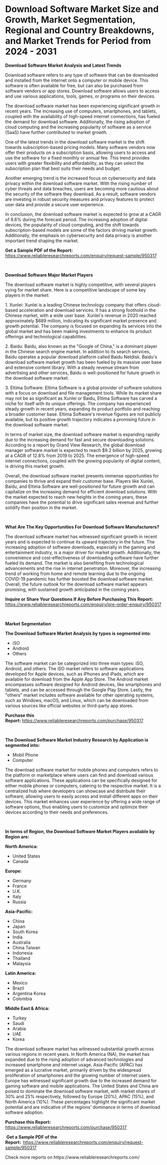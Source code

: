 <p><h1>Download Software Market Size and Growth, Market Segmentation, Regional and Country Breakdowns, and Market Trends for Period from 2024 -  2031</h1></p><p><strong>Download Software Market Analysis and Latest Trends</strong></p>
<p><p>Download software refers to any type of software that can be downloaded and installed from the internet onto a computer or mobile device. This software is often available for free, but can also be purchased from software vendors or app stores. Download software allows users to access and use various applications, tools, games, or programs on their devices.</p><p>The download software market has been experiencing significant growth in recent years. The increasing use of computers, smartphones, and tablets, coupled with the availability of high-speed internet connections, has fueled the demand for download software. Additionally, the rising adoption of cloud computing and the increasing popularity of software as a service (SaaS) have further contributed to market growth.</p><p>One of the latest trends in the download software market is the shift towards subscription-based pricing models. Many software vendors now offer their products on a subscription basis, allowing users to access and use the software for a fixed monthly or annual fee. This trend provides users with greater flexibility and affordability, as they can select the subscription plan that best suits their needs and budget.</p><p>Another emerging trend is the increased focus on cybersecurity and data privacy within the download software market. With the rising number of cyber threats and data breaches, users are becoming more cautious about the security of the software they download. As a result, software vendors are investing in robust security measures and privacy features to protect user data and provide a secure user experience.</p><p>In conclusion, the download software market is expected to grow at a CAGR of 8.6% during the forecast period. The increasing adoption of digital devices, the popularity of cloud computing, and the shift towards subscription-based models are some of the factors driving market growth. Additionally, the emphasis on cybersecurity and data privacy is another important trend shaping the market.</p></p>
<p><strong>Get a Sample PDF of the Report:&nbsp;</strong> <a href="https://www.reliableresearchreports.com/enquiry/request-sample/950317">https://www.reliableresearchreports.com/enquiry/request-sample/950317</a></p>
<p>&nbsp;</p>
<p><strong>Download Software Major Market Players</strong></p>
<p><p>The download software market is highly competitive, with several players vying for market share. Here is a competitive landscape of some key players in the market: </p><p>1. Xunlei: Xunlei is a leading Chinese technology company that offers cloud-based acceleration and download services. It has a strong foothold in the Chinese market, with a wide user base. Xunlei's revenue in 2020 reached approximately $689 million, indicating its significant market presence and growth potential. The company is focused on expanding its services into the global market and has been making investments to enhance its product offerings and technological capabilities.</p><p>2. Baidu: Baidu, also known as the "Google of China," is a dominant player in the Chinese search engine market. In addition to its search services, Baidu operates a popular download platform called Baidu Netdisk. Baidu's download software market growth has been fueled by its massive user base and extensive content library. With a steady revenue stream from advertising and other services, Baidu is well-positioned for future growth in the download software market.</p><p>3. Eltima Software: Eltima Software is a global provider of software solutions with a focus on download and file management tools. While its market share may not be as significant as Xunlei or Baidu, Eltima Software has carved a niche for itself with its unique offerings. The company has experienced steady growth in recent years, expanding its product portfolio and reaching a broader customer base. Eltima Software's revenue figures are not publicly available, but its positive growth trajectory indicates a promising future in the download software market.</p><p>In terms of market size, the download software market is expanding rapidly due to the increasing demand for fast and secure downloading solutions. According to a report by Grand View Research, the global download manager software market is expected to reach $9.2 billion by 2025, growing at a CAGR of 12.8% from 2019 to 2025. The emergence of high-speed internet connections, coupled with the growing popularity of digital content, is driving this market growth.</p><p>Overall, the download software market presents immense opportunities for companies to thrive and expand their customer base. Players like Xunlei, Baidu, and Eltima Software are well-positioned for future growth and can capitalize on the increasing demand for efficient download solutions. With the market expected to reach new heights in the coming years, these companies have the potential to drive significant sales revenue and further solidify their position in the market.</p></p>
<p>&nbsp;</p>
<p><strong>What Are The Key Opportunities For Download Software Manufacturers?</strong></p>
<p><p>The download software market has witnessed significant growth in recent years and is expected to continue its upward trajectory in the future. The increasing adoption of software downloads, especially in the gaming and entertainment industry, is a major driver for market growth. Additionally, the convenience and cost-effectiveness of downloading software have further fueled its demand. The market is also benefiting from technological advancements and the rise in internet penetration. Moreover, the increasing trend of working from home and remote learning due to the ongoing COVID-19 pandemic has further boosted the download software market. Overall, the future outlook for the download software market appears promising, with sustained growth anticipated in the coming years.</p></p>
<p><strong>Inquire or Share Your Questions If Any Before Purchasing This Report:</strong> <a href="https://www.reliableresearchreports.com/enquiry/pre-order-enquiry/950317">https://www.reliableresearchreports.com/enquiry/pre-order-enquiry/950317</a></p>
<p>&nbsp;</p>
<p><strong>Market Segmentation</strong></p>
<p><strong>The Download Software Market Analysis by types is segmented into:</strong></p>
<p><ul><li>iSO</li><li>Android</li><li>Others</li></ul></p>
<p><p>The software market can be categorized into three main types: iSO, Android, and others. The iSO market refers to software applications developed for Apple devices, such as iPhones and iPads, which are available for download from the Apple App Store. The Android market encompasses software designed for Android devices, like smartphones and tablets, and can be accessed through the Google Play Store. Lastly, the "others" market includes software available for other operating systems, such as Windows, macOS, and Linux, which can be downloaded from various sources like official websites or third-party app stores.</p></p>
<p><strong>Purchase this Report:&nbsp;</strong><a href="https://www.reliableresearchreports.com/purchase/950317">https://www.reliableresearchreports.com/purchase/950317</a></p>
<p>&nbsp;</p>
<p><strong>The Download Software Market Industry Research by Application is segmented into:</strong></p>
<p><ul><li>Mobil Phone</li><li>Computer</li></ul></p>
<p><p>The download software market for mobile phones and computers refers to the platform or marketplace where users can find and download various software applications. These applications can be specifically designed for either mobile phones or computers, catering to the respective market. It is a centralized hub where developers can showcase and distribute their software, allowing users to easily access and install different apps on their devices. This market enhances user experience by offering a wide range of software options, thus enabling users to customize and optimize their devices according to their needs and preferences.</p></p>
<p>&nbsp;</p>
<p><strong>In terms of Region, the Download Software Market Players available by Region are:</strong></p>
<p>
    <p> <strong> North America: </strong>
        <ul>
            <li>United States</li>
            <li>Canada</li>
        </ul>
        </p> 
    <p> <strong> Europe: </strong>
        <ul>
            <li>Germany</li>
            <li>France</li>
            <li>U.K.</li>
            <li>Italy</li>
            <li>Russia</li>
        </ul>
        </p> 
    <p> <strong> Asia-Pacific: </strong>
        <ul>
            <li>China</li>
            <li>Japan</li>
            <li>South Korea</li>
            <li>India</li>
            <li>Australia</li>
            <li>China Taiwan</li>
            <li>Indonesia</li>
            <li>Thailand</li>
            <li>Malaysia</li>
        </ul>
        </p> 
    <p> <strong> Latin America: </strong>
        <ul>
            <li>Mexico</li>
            <li>Brazil</li>
            <li>Argentina Korea</li>
            <li>Colombia</li>
        </ul>
        </p> 
    <p> <strong> Middle East & Africa: </strong>
        <ul>
            <li>Turkey</li>
            <li>Saudi</li>
            <li>Arabia</li>
            <li>UAE</li>
            <li>Korea</li>
        </ul>
    </p>
    </p>
<p><p>The download software market has witnessed substantial growth across various regions in recent years. In North America (NA), the market has expanded due to the rising adoption of advanced technologies and increased smartphone and internet usage. Asia-Pacific (APAC) has emerged as a lucrative market, primarily driven by the widespread proliferation of smartphones and the growing number of internet users. Europe has witnessed significant growth due to the increased demand for gaming software and mobile applications. The United States and China are poised to dominate the download software market, with market shares of 30% and 25% respectively, followed by Europe (20%), APAC (15%), and North America (10%). These percentages highlight the significant market potential and are indicative of the regions' dominance in terms of download software adoption.</p></p>
<p><strong>Purchase this Report: </strong><a href="https://www.reliableresearchreports.com/purchase/950317">https://www.reliableresearchreports.com/purchase/950317</a></p>
<p>&nbsp;<strong>Get a Sample PDF of the Report:&nbsp;&nbsp;</strong><a href="https://www.reliableresearchreports.com/enquiry/request-sample/950317">https://www.reliableresearchreports.com/enquiry/request-sample/950317</a></p>
<p><strong></strong></p>
<p>Check more reports on https://www.reliableresearchreports.com/</p>